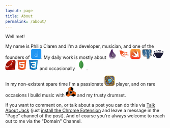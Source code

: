 ```yaml
---
layout: page
title: About
permalink: /about/
---
```


Well met! 

My name is Philip Claren and I'm a developer, musician, and one of the founders of [<img src="/assets/talk-about-jack.png" width="32" height="32" title="Talk About Jack" />](http://jack.chat).
My daily work is mostly about <img src="/assets/elixir.png" width="32" height="32" title="Elixir" />
                              <img src="/assets/phoenix.png" width="32" height="32" title="Phoenix Framework" />
                              <img src="/assets/swift.jpg" width="32" height="32" title="Swift" />
                              <img src="/assets/postgresql.png" width="32" height="32" title="PostgreSQL" />
                              <img src="/assets/coffeescript.png" width="32" height="32" title="CoffeeScript" />
                              <img src="/assets/ruby.jpg" width="32" height="32" title="Ruby" />
                              <img src="/assets/html5.png" width="32" height="32" title="HTML5" />
                              <img src="/assets/css3.png" width="32" height="32" title="CSS3" />
                               and occasionally <img src="/assets/mongodb.png" width="32" height="32" title="MongoDB" />.


In my non-existent spare time I'm a passionate <img src="/assets/hearthstone.png" width="32" height="32" title="Hearthstone" /> player, and on rare occasions I build music with <img src="/assets/reason.png" width="32" height="32" title="Propellerheads Reason" /> and my trusty drumset.

If you want to comment on, or talk about a post you can do this via [Talk About Jack](http://jack.chat) (just [install the Chrome Extension](https://chrome.google.com/webstore/detail/talk-about-jack/mfjhkijmchogjenmblohgkifnakapbhf) and leave a message in the "Page" channel of the post).
And of course you're always welcome to reach out to me via the "Domain" Channel.
